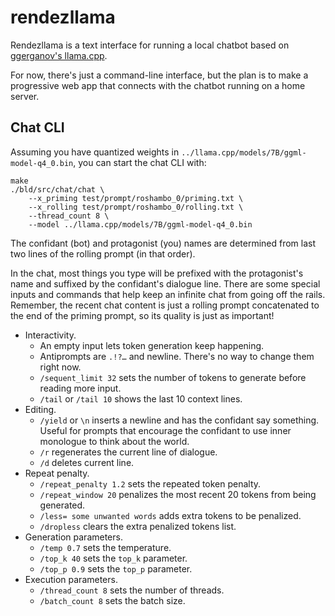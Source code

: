 # rendezllama

Rendezllama is a text interface for running a local chatbot based on [ggerganov's llama.cpp](https://github.com/ggerganov/llama.cpp).

For now, there's just a command-line interface, but the plan is to make a progressive web app that connects with the chatbot running on a home server.

## Chat CLI

Assuming you have quantized weights in `../llama.cpp/models/7B/ggml-model-q4_0.bin`, you can start the chat CLI with:
```shell
make
./bld/src/chat/chat \
    --x_priming test/prompt/roshambo_0/priming.txt \
    --x_rolling test/prompt/roshambo_0/rolling.txt \
    --thread_count 8 \
    --model ../llama.cpp/models/7B/ggml-model-q4_0.bin
```

The confidant (bot) and protagonist (you) names are determined from last two lines of the rolling prompt (in that order).

In the chat, most things you type will be prefixed with the protagonist's name and suffixed by the confidant's dialogue line.
There are some special inputs and commands that help keep an infinite chat from going off the rails.
Remember, the recent chat content is just a rolling prompt concatenated to the end of the priming prompt, so its quality is just as important!
- Interactivity.
  - An empty input lets token generation keep happening.
  - Antiprompts are `.!?…` and newline. There's no way to change them right now.
  - `/sequent_limit 32` sets the number of tokens to generate before reading more input.
  - `/tail` or `/tail 10` shows the last 10 context lines.
- Editing.
  - `/yield` or `\n` inserts a newline and has the confidant say something. Useful for prompts that encourage the confidant to use inner monologue to think about the world.
  - `/r` regenerates the current line of dialogue.
  - `/d` deletes current line.
- Repeat penalty.
  - `/repeat_penalty 1.2` sets the repeated token penalty.
  - `/repeat_window 20` penalizes the most recent 20 tokens from being generated.
  - `/less= some unwanted words` adds extra tokens to be penalized.
  - `/dropless` clears the extra penalized tokens list.
- Generation parameters.
  - `/temp 0.7` sets the temperature.
  - `/top_k 40` sets the `top_k` parameter.
  - `/top_p 0.9` sets the `top_p` parameter.
- Execution parameters.
  - `/thread_count 8` sets the number of threads.
  - `/batch_count 8` sets the batch size.

